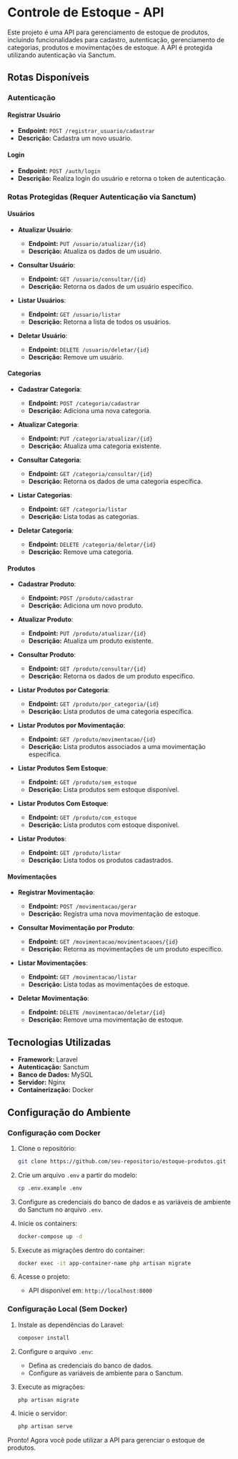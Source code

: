 # Controle de Estoque - API

Este projeto é uma API para gerenciamento de estoque de produtos, incluindo funcionalidades para cadastro, autenticação, gerenciamento de categorias, produtos e movimentações de estoque. A API é protegida utilizando autenticação via Sanctum.

## Rotas Disponíveis

### Autenticação

#### Registrar Usuário

* **Endpoint:** `POST /registrar_usuario/cadastrar`
* **Descrição:** Cadastra um novo usuário.

#### Login

* **Endpoint:** `POST /auth/login`
* **Descrição:** Realiza login do usuário e retorna o token de autenticação.

### Rotas Protegidas (Requer Autenticação via Sanctum)

#### Usuários

* **Atualizar Usuário**:

  * **Endpoint:** `PUT /usuario/atualizar/{id}`
  * **Descrição:** Atualiza os dados de um usuário.
* **Consultar Usuário**:

  * **Endpoint:** `GET /usuario/consultar/{id}`
  * **Descrição:** Retorna os dados de um usuário específico.
* **Listar Usuários**:

  * **Endpoint:** `GET /usuario/listar`
  * **Descrição:** Retorna a lista de todos os usuários.
* **Deletar Usuário**:

  * **Endpoint:** `DELETE /usuario/deletar/{id}`
  * **Descrição:** Remove um usuário.

#### Categorias

* **Cadastrar Categoria**:

  * **Endpoint:** `POST /categoria/cadastrar`
  * **Descrição:** Adiciona uma nova categoria.
* **Atualizar Categoria**:

  * **Endpoint:** `PUT /categoria/atualizar/{id}`
  * **Descrição:** Atualiza uma categoria existente.
* **Consultar Categoria**:

  * **Endpoint:** `GET /categoria/consultar/{id}`
  * **Descrição:** Retorna os dados de uma categoria específica.
* **Listar Categorias**:

  * **Endpoint:** `GET /categoria/listar`
  * **Descrição:** Lista todas as categorias.
* **Deletar Categoria**:

  * **Endpoint:** `DELETE /categoria/deletar/{id}`
  * **Descrição:** Remove uma categoria.

#### Produtos

* **Cadastrar Produto**:

  * **Endpoint:** `POST /produto/cadastrar`
  * **Descrição:** Adiciona um novo produto.
* **Atualizar Produto**:

  * **Endpoint:** `PUT /produto/atualizar/{id}`
  * **Descrição:** Atualiza um produto existente.
* **Consultar Produto**:

  * **Endpoint:** `GET /produto/consultar/{id}`
  * **Descrição:** Retorna os dados de um produto específico.
* **Listar Produtos por Categoria**:

  * **Endpoint:** `GET /produto/por_categoria/{id}`
  * **Descrição:** Lista produtos de uma categoria específica.
* **Listar Produtos por Movimentação**:

  * **Endpoint:** `GET /produto/movimentacao/{id}`
  * **Descrição:** Lista produtos associados a uma movimentação específica.
* **Listar Produtos Sem Estoque**:

  * **Endpoint:** `GET /produto/sem_estoque`
  * **Descrição:** Lista produtos sem estoque disponível.
* **Listar Produtos Com Estoque**:

  * **Endpoint:** `GET /produto/com_estoque`
  * **Descrição:** Lista produtos com estoque disponível.
* **Listar Produtos**:

  * **Endpoint:** `GET /produto/listar`
  * **Descrição:** Lista todos os produtos cadastrados.

#### Movimentações

* **Registrar Movimentação**:

  * **Endpoint:** `POST /movimentacao/gerar`
  * **Descrição:** Registra uma nova movimentação de estoque.
* **Consultar Movimentação por Produto**:

  * **Endpoint:** `GET /movimentacao/movimentacaoes/{id}`
  * **Descrição:** Retorna as movimentações de um produto específico.
* **Listar Movimentações**:

  * **Endpoint:** `GET /movimentacao/listar`
  * **Descrição:** Lista todas as movimentações de estoque.
* **Deletar Movimentação**:

  * **Endpoint:** `DELETE /movimentacao/deletar/{id}`
  * **Descrição:** Remove uma movimentação de estoque.

## Tecnologias Utilizadas

* **Framework:** Laravel
* **Autenticação:** Sanctum
* **Banco de Dados:** MySQL
* **Servidor:** Nginx
* **Containerização:** Docker

## Configuração do Ambiente

### Configuração com Docker

1. Clone o repositório:

   ```bash
   git clone https://github.com/seu-repositorio/estoque-produtos.git
   ```

2. Crie um arquivo `.env` a partir do modelo:

   ```bash
   cp .env.example .env
   ```

3. Configure as credenciais do banco de dados e as variáveis de ambiente do Sanctum no arquivo `.env`.

4. Inicie os containers:

   ```bash
   docker-compose up -d
   ```

5. Execute as migrações dentro do container:

   ```bash
   docker exec -it app-container-name php artisan migrate
   ```

6. Acesse o projeto:

   * API disponível em: `http://localhost:8000`

### Configuração Local (Sem Docker)

1. Instale as dependências do Laravel:

   ```bash
   composer install
   ```

2. Configure o arquivo `.env`:

   * Defina as credenciais do banco de dados.
   * Configure as variáveis de ambiente para o Sanctum.

3. Execute as migrações:

   ```bash
   php artisan migrate
   ```

4. Inicie o servidor:

   ```bash
   php artisan serve
   ```

Pronto! Agora você pode utilizar a API para gerenciar o estoque de produtos.
